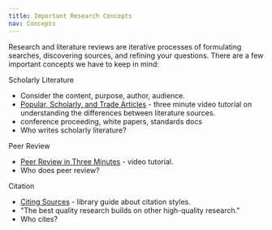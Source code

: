 ```yaml
---
title: Important Research Concepts
nav: Concepts
---
```


Research and literature reviews are iterative processes of formulating searches, discovering sources, and refining your questions.
There are a few important concepts we have to keep in mind:

<span class="term">Scholarly Literature</span> 

- Consider the content, purpose, author, audience.
- [Popular, Scholarly, and Trade Articles](https://h5p.uidaholib.org/fye/popular-scholarly-and-trade-articles-new/) - three minute video tutorial on understanding the differences between literature sources.
- conference proceeding, white papers, standards docs
- Who writes scholarly literature?

<span class="term">Peer Review</span>

- [Peer Review in Three Minutes](https://www.lib.ncsu.edu/tutorials/peerreview) - video tutorial.
- Who does peer review?

<span class="term">Citation</span>

- [Citing Sources](https://libguides.uidaho.edu/citing) - library guide about citation styles.
- "The best quality research builds on other high-quality research."
- Who cites?
